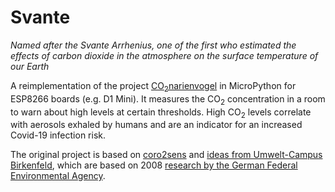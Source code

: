 # Svante

*Named after the Svante Arrhenius, one of the first who estimated the effects of carbon dioxide in the atmosphere on the surface temperature of our Earth*

A reimplementation of the project [CO<sub>2</sub>narienvogel](https://github.com/netzbasteln/co2narienvogel) in MicroPython for ESP8266 boards (e.g. D1 Mini). It measures the CO<sub>2</sub> concentration in a room to warn about high levels at certain thresholds. High CO<sub>2</sub> levels correlate with aerosols exhaled by humans and are an indicator for an increased Covid-19 infection risk.

The original project is based on [coro2sens](https://github.com/kmetz/coro2sens) and [ideas from Umwelt-Campus Birkenfeld](https://www.umwelt-campus.de/forschung/projekte/iot-werkstatt/ideen-zur-corona-krise), which are based on 2008 [research by the German Federal Environmental Agency](https://www.umweltbundesamt.de/sites/default/files/medien/pdfs/kohlendioxid_2008.pdf).
